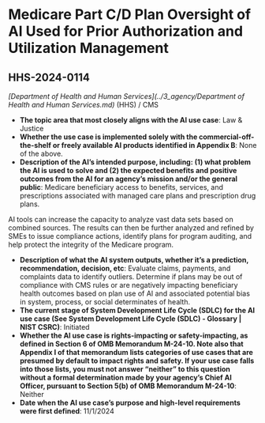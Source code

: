 # Medicare Part C/D Plan Oversight of AI Used for Prior Authorization and Utilization Management
## HHS-2024-0114
_[Department of Health and Human Services](../3_agency/Department of Health and Human Services.md)_ (HHS) / CMS


+ **The topic area that most closely aligns with the AI use case**: Law & Justice
+ **Whether the use case is implemented solely with the commercial-off-the-shelf or freely available AI products identified in Appendix B**: None of the above.
+ **Description of the AI’s intended purpose, including: (1) what problem the AI is used to solve and (2) the expected benefits and positive outcomes from the AI for an agency’s mission and/or the general public**: Medicare beneficiary access to benefits, services, and prescriptions associated with managed care plans and prescription drug plans.

AI tools can increase the capacity to analyze vast data sets based on combined sources. The results can then be further analyzed and refined by SMEs to issue compliance actions, identify plans for program auditing, and help protect the integrity of the Medicare program.
+ **Description of what the AI system outputs, whether it’s a prediction, recommendation, decision, etc**: Evaluate claims, payments, and complaints data to identify outliers. Determine if plans may be out of compliance with CMS rules or are negatively impacting beneficiary health outcomes based on plan use of AI and associated potential bias in system, process, or social determinates of health.
+ **The current stage of System Development Life Cycle (SDLC) for the AI use case (See System Development Life Cycle (SDLC) - Glossary | NIST CSRC)**: Initiated
+ **Whether the AI use case is rights-impacting or safety-impacting, as defined in Section 6 of OMB Memorandum M-24-10. Note also that Appendix I of that memorandum lists categories of use cases that are presumed by default to impact rights and safety. If your use case falls into those lists, you must not answer “neither” to this question without a formal determination made by your agency’s Chief AI Officer, pursuant to Section 5(b) of OMB Memorandum M-24-10**: Neither
+ **Date when the AI use case’s purpose and high-level requirements were first defined**: 11/1/2024